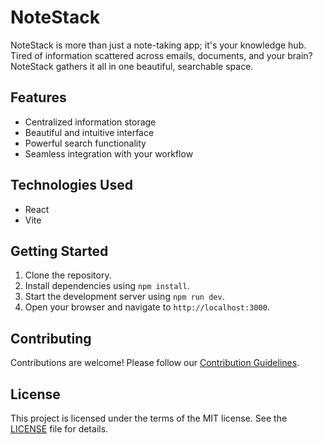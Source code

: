 # NoteStack

NoteStack is more than just a note-taking app; it's your knowledge hub. Tired of information scattered across emails, documents, and your brain? NoteStack gathers it all in one beautiful, searchable space.

## Features

- Centralized information storage
- Beautiful and intuitive interface
- Powerful search functionality
- Seamless integration with your workflow

## Technologies Used

- React
- Vite

## Getting Started

1. Clone the repository.
2. Install dependencies using `npm install`.
3. Start the development server using `npm run dev`.
4. Open your browser and navigate to `http://localhost:3000`.

## Contributing

Contributions are welcome! Please follow our [Contribution Guidelines](CONTRIBUTING.md).

## License

This project is licensed under the terms of the MIT license. See the [LICENSE](LICENSE) file for details.

